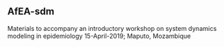 ## AfEA-sdm
Materials to accompany an introductory workshop on system dynamics modeling in epidemiology
15-April-2019; Maputo, Mozambique 
